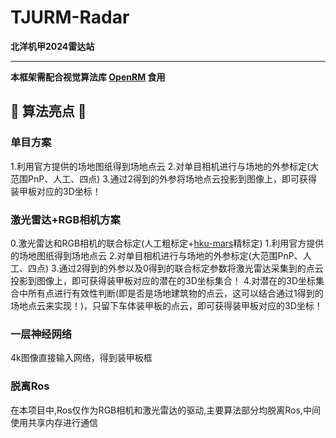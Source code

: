 # TJURM-Radar

**北洋机甲2024雷达站**



---

**本框架需配合视觉算法库 [OpenRM](https://github.com/HHgzs/OpenRM-2024) 食用**



## 🌟 算法亮点 🌟

### 单目方案

1.利用官方提供的场地图纸得到场地点云
2.对单目相机进行与场地的外参标定(大范围PnP、人工、四点)
3.通过2得到的外参将场地点云投影到图像上，即可获得装甲板对应的3D坐标！

### 激光雷达+RGB相机方案

0.激光雷达和RGB相机的联合标定(人工粗标定+[hku-mars](https://github.com/hku-mars/livox_camera_calib)精标定)
1.利用官方提供的场地图纸得到场地点云
2.对单目相机进行与场地的外参标定(大范围PnP、人工、四点)
3.通过2得到的外参以及0得到的联合标定参数将激光雷达采集到的点云投影到图像上，即可获得装甲板对应的潜在的3D坐标集合！
4.对潜在的3D坐标集合中所有点进行有效性判断(即是否是场地建筑物的点云，这可以结合通过1得到的场地点云来实现！)，只留下车体装甲板的点云，即可获得装甲板对应的3D坐标！

### 一层神经网络

4k图像直接输入网络，得到装甲板框


### 脱离Ros

在本项目中,Ros仅作为RGB相机和激光雷达的驱动,主要算法部分均脱离Ros,中间使用共享内存进行通信


